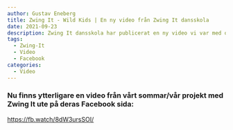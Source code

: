 ```yaml
---
author: Gustav Eneberg
title: Zwing It - Wild Kids | En ny video från Zwing It dansskola
date: 2021-09-23
description: Zwing It dansskola har publicerat en ny video vi var med och producerade!
tags:
  - Zwing-It
  - Video
  - Facebook
categories:
  - Video
---
```

### Nu finns ytterligare en video från vårt sommar/vår projekt med Zwing It ute på deras Facebook sida:

<https://fb.watch/8dW3ursSOI/>